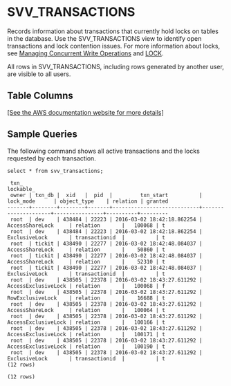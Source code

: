 # SVV\_TRANSACTIONS<a name="r_SVV_TRANSACTIONS"></a>

Records information about transactions that currently hold locks on tables in the database\. Use the SVV\_TRANSACTIONS view to identify open transactions and lock contention issues\. For more information about locks, see [Managing Concurrent Write Operations](c_Concurrent_writes.md) and [LOCK](r_LOCK.md)\.

All rows in SVV\_TRANSACTIONS, including rows generated by another user, are visible to all users\.

## Table Columns<a name="SVV_TRANSACTIONS-table-columns"></a>

[\[See the AWS documentation website for more details\]](http://docs.aws.amazon.com/redshift/latest/dg/r_SVV_TRANSACTIONS.html)

## Sample Queries<a name="SVV_TRANSACTIONS-sample-queries"></a>

The following command shows all active transactions and the locks requested by each transaction\.

```
select * from svv_transactions;

 txn_                                                                                 lockable_     
 owner | txn_db |  xid   |  pid  |         txn_start          |      lock_mode      | object_type    | relation | granted
-------+--------+--------+-------+----------------------------+---------------------+----------------+----------+---------
 root  | dev    | 438484 | 22223 | 2016-03-02 18:42:18.862254 | AccessShareLock     | relation       |   100068 | t
 root  | dev    | 438484 | 22223 | 2016-03-02 18:42:18.862254 | ExclusiveLock       | transactionid  |          | t
 root  | tickit | 438490 | 22277 | 2016-03-02 18:42:48.084037 | AccessShareLock     | relation       |    50860 | t
 root  | tickit | 438490 | 22277 | 2016-03-02 18:42:48.084037 | AccessShareLock     | relation       |    52310 | t
 root  | tickit | 438490 | 22277 | 2016-03-02 18:42:48.084037 | ExclusiveLock       | transactionid  |          | t
 root  | dev    | 438505 | 22378 | 2016-03-02 18:43:27.611292 | AccessExclusiveLock | relation       |   100068 | f
 root  | dev    | 438505 | 22378 | 2016-03-02 18:43:27.611292 | RowExclusiveLock    | relation       |    16688 | t
 root  | dev    | 438505 | 22378 | 2016-03-02 18:43:27.611292 | AccessShareLock     | relation       |   100064 | t
 root  | dev    | 438505 | 22378 | 2016-03-02 18:43:27.611292 | AccessExclusiveLock | relation       |   100166 | t
 root  | dev    | 438505 | 22378 | 2016-03-02 18:43:27.611292 | AccessExclusiveLock | relation       |   100171 | t
 root  | dev    | 438505 | 22378 | 2016-03-02 18:43:27.611292 | AccessExclusiveLock | relation       |   100190 | t
 root  | dev    | 438505 | 22378 | 2016-03-02 18:43:27.611292 | ExclusiveLock       | transactionid  |          | t
(12 rows)

(12 rows)
```